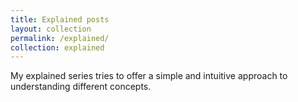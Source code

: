 ```yaml
---
title: Explained posts
layout: collection
permalink: /explained/
collection: explained
---
```


My explained series tries to offer a simple and intuitive approach to understanding different concepts.